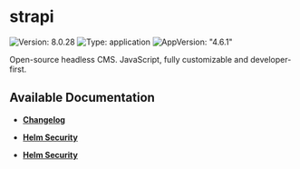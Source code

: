 # strapi

![Version: 8.0.28](https://img.shields.io/badge/Version-8.0.28-informational?style=flat-square) ![Type: application](https://img.shields.io/badge/Type-application-informational?style=flat-square) ![AppVersion: "4.6.1"](https://img.shields.io/badge/AppVersion-"4.6.1"-informational?style=flat-square)

Open-source headless CMS. JavaScript, fully customizable and developer-first.

## Available Documentation

- [**Changelog**](CHANGELOG)

- [**Helm Security**](container-security)

- [**Helm Security**](helm-security)

